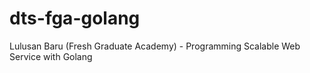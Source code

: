 # dts-fga-golang

Lulusan Baru (Fresh Graduate Academy) - Programming
Scalable Web Service with Golang
